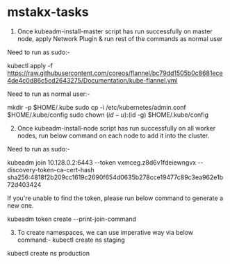 # mstakx-tasks
1. Once kubeadm-install-master script has run successfully on master node, apply Network Plugin & run rest of the commands as normal user

Need to run as sudo:-

kubectl apply -f https://raw.githubusercontent.com/coreos/flannel/bc79dd1505b0c8681ece4de4c0d86c5cd2643275/Documentation/kube-flannel.yml

Need to run as normal user:-

mkdir -p $HOME/.kube
sudo cp -i /etc/kubernetes/admin.conf $HOME/.kube/config
sudo chown $(id -u):$(id -g) $HOME/.kube/config

2. Once kubeadm-install-node script has run successfully on all worker nodes, run below command on each node to add it into the cluster.

Need to run as sudo:-

kubeadm join 10.128.0.2:6443 --token vxmceg.z8d6v1fdeiewngvx --discovery-token-ca-cert-hash sha256:4818f2b209cc1619c2690f654d0635b278cce19477c89c3ea962e1b72d403424

If you're unable to find the token, please run below command to generate a new one. 

kubeadm token create --print-join-command

3. To create namespaces, we can use imperative way via below command:- 
kubectl create ns staging

kubectl create ns production


